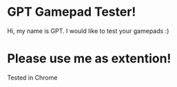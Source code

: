 # GPT Gamepad Tester!
Hi, my name is GPT. I would like to test your gamepads :)
# Please use me as extention!
Tested in Chrome
